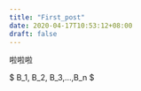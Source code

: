 ```yaml
---
title: "First_post"
date: 2020-04-17T10:53:12+08:00
draft: false
---
```


啦啦啦

$ B_1, B_2, B_3,…,B_n $
